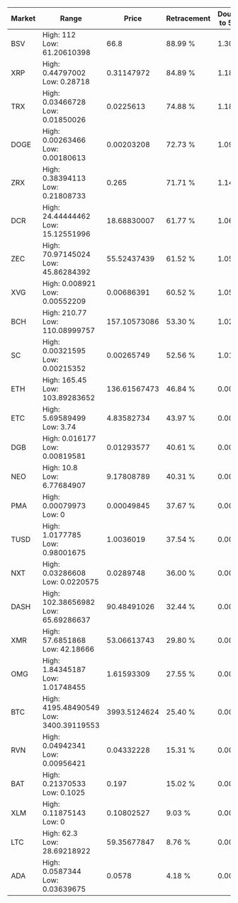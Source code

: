 | Market | Range | Price| Retracement | Doubles to 50% |
| --- | --- | --- | --- | --- |
| BSV | High: 112<br />Low: 61.20610398 | 66.8 | 88.99 % | 1.30 |
| XRP | High: 0.44797002<br />Low: 0.28718 | 0.31147972 | 84.89 % | 1.18 |
| TRX | High: 0.03466728<br />Low: 0.01850026 | 0.0225613 | 74.88 % | 1.18 |
| DOGE | High: 0.00263466<br />Low: 0.00180613 | 0.00203208 | 72.73 % | 1.09 |
| ZRX | High: 0.38394113<br />Low: 0.21808733 | 0.265 | 71.71 % | 1.14 |
| DCR | High: 24.44444462<br />Low: 15.12551996 | 18.68830007 | 61.77 % | 1.06 |
| ZEC | High: 70.97145024<br />Low: 45.86284392 | 55.52437439 | 61.52 % | 1.05 |
| XVG | High: 0.008921<br />Low: 0.00552209 | 0.00686391 | 60.52 % | 1.05 |
| BCH | High: 210.77<br />Low: 110.08999757 | 157.10573086 | 53.30 % | 1.02 |
| SC | High: 0.00321595<br />Low: 0.00215352 | 0.00265749 | 52.56 % | 1.01 |
| ETH | High: 165.45<br />Low: 103.89283652 | 136.61567473 | 46.84 % | 0.00 |
| ETC | High: 5.69589499<br />Low: 3.74 | 4.83582734 | 43.97 % | 0.00 |
| DGB | High: 0.016177<br />Low: 0.00819581 | 0.01293577 | 40.61 % | 0.00 |
| NEO | High: 10.8<br />Low: 6.77684907 | 9.17808789 | 40.31 % | 0.00 |
| PMA | High: 0.00079973<br />Low: 0 | 0.00049845 | 37.67 % | 0.00 |
| TUSD | High: 1.0177785<br />Low: 0.98001675 | 1.0036019 | 37.54 % | 0.00 |
| NXT | High: 0.03286608<br />Low: 0.0220575 | 0.0289748 | 36.00 % | 0.00 |
| DASH | High: 102.38656982<br />Low: 65.69286637 | 90.48491026 | 32.44 % | 0.00 |
| XMR | High: 57.6851868<br />Low: 42.18666 | 53.06613743 | 29.80 % | 0.00 |
| OMG | High: 1.84345187<br />Low: 1.01748455 | 1.61593309 | 27.55 % | 0.00 |
| BTC | High: 4195.48490549<br />Low: 3400.39119553 | 3993.5124624 | 25.40 % | 0.00 |
| RVN | High: 0.04942341<br />Low: 0.00956421 | 0.04332228 | 15.31 % | 0.00 |
| BAT | High: 0.21370533<br />Low: 0.1025 | 0.197 | 15.02 % | 0.00 |
| XLM | High: 0.11875143<br />Low: 0 | 0.10802527 | 9.03 % | 0.00 |
| LTC | High: 62.3<br />Low: 28.69218922 | 59.35677847 | 8.76 % | 0.00 |
| ADA | High: 0.0587344<br />Low: 0.03639675 | 0.0578 | 4.18 % | 0.00 |
